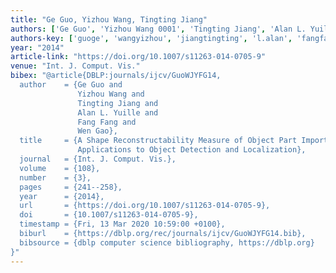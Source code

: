 ```yaml
---
title: "Ge Guo, Yizhou Wang, Tingting Jiang"
authors: ['Ge Guo', 'Yizhou Wang 0001', 'Tingting Jiang', 'Alan L. Yuille', 'Fang Fang 0003', 'Wen Gao 0001']
authors-key: ['guoge', 'wangyizhou', 'jiangtingting', 'l.alan', 'fangfang', 'gaowen']
year: "2014"
article-link: "https://doi.org/10.1007/s11263-014-0705-9"
venue: "Int. J. Comput. Vis."
bibex: "@article{DBLP:journals/ijcv/GuoWJYFG14,
  author    = {Ge Guo and
               Yizhou Wang and
               Tingting Jiang and
               Alan L. Yuille and
               Fang Fang and
               Wen Gao},
  title     = {A Shape Reconstructability Measure of Object Part Importance with
               Applications to Object Detection and Localization},
  journal   = {Int. J. Comput. Vis.},
  volume    = {108},
  number    = {3},
  pages     = {241--258},
  year      = {2014},
  url       = {https://doi.org/10.1007/s11263-014-0705-9},
  doi       = {10.1007/s11263-014-0705-9},
  timestamp = {Fri, 13 Mar 2020 10:59:00 +0100},
  biburl    = {https://dblp.org/rec/journals/ijcv/GuoWJYFG14.bib},
  bibsource = {dblp computer science bibliography, https://dblp.org}
}"
---
```

